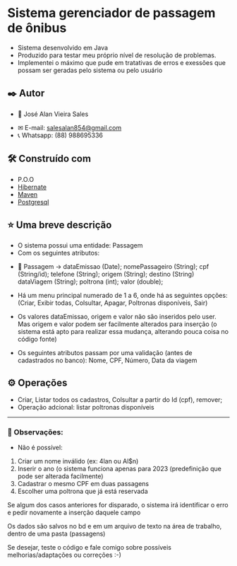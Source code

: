 # Sistema gerenciador de passagem de ônibus

- Sistema desenvolvido em Java
- Produzido para testar meu próprio nível de resolução de problemas. 
- Implementei o máximo que pude em tratativas de erros e exessões que possam ser geradas pelo sistema ou pelo usuário

## ✒️ Autor

* 🤖 José Alan Vieira Sales
 - ✉ E-mail: salesalan854@gmail.com
 - 📞 Whatsapp: (88) 988695336

## 🛠️ Construído com

* P.O.O
* [Hibernate](https://hibernate.org) 
* [Maven](https://maven.apache.org/) 
* [Postgresql](https://www.postgresql.org)

## ⭐ Uma breve descrição
* O sistema possui uma entidade: Passagem
* Com os seguintes atributos:
- 📃 Passagem -> dataEmissao (Date); nomePassageiro (String); cpf (String/id); telefone (String); origem (String); destino (String)
                 dataViagem (String); poltrona (int); valor (double);
                 
- Há um menu principal numerado de 1 a 6, onde há as seguintes opções: (Criar, Exibir todas, Colsultar, Apagar, Poltronas disponíveis, Sair)

- Os valores dataEmissao, origem e valor não são inseridos pelo user. Mas origem e valor podem ser facilmente alterados para inserção
(o sistema está apto para realizar essa mudança, alterando pouca coisa no código fonte)

- Os seguintes atributos passam por uma validação (antes de cadastrados no banco): Nome, CPF, Número, Data da viagem

## ⚙️ Operações
* Criar, Listar todos os cadastros, Colsultar a partir do Id (cpf), remover;
* Operação adcional: listar poltronas disponíveis
---
### 👀 Observações:
- Não é possível:

1. Criar um nome inválido (ex: 4lan ou Al$n)
2. Inserir o ano (o sistema funciona apenas para 2023 (predefinição que pode ser alterada facilmente)
3. Cadastrar o mesmo CPF em duas passagens
4. Escolher uma poltrona que já está reservada

Se algum dos casos anteriores for disparado, o sistema irá identificar o erro e pedir novamente a inserção daquele campo

Os dados são salvos no bd e em um arquivo de texto na área de trabalho, dentro de uma pasta (passagens)

Se desejar, teste o código e fale comigo sobre possíveis melhorias/adaptações ou correções :-)
